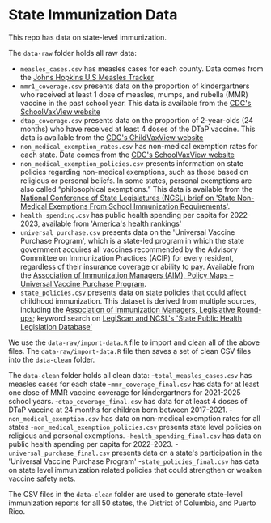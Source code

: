 # State Immunization Data

This repo has data on state-level immunization. 

The `data-raw` folder holds all raw data:

- `measles_cases.csv` has measles cases for each county. Data comes from the [Johns Hopkins U.S Measles Tracker](https://publichealth.jhu.edu/ivac/resources/us-measles-tracker)
- `mmr1_coverage.csv` presents data on the proportion of kindergartners who received at least 1 dose of measles, mumps, and rubella (MMR) vaccine in the past school year. This data is available from the [CDC's SchoolVaxView website](https://www.cdc.gov/schoolvaxview/data/index.html)
- `dtap_coverage.csv` presents data on the proportion of 2-year-olds (24 months) who have received at least 4 doses of the DTaP vaccine. This data is available from the [CDC's ChildVaxView website](https://www.cdc.gov/childvaxview/about/interactive-reports.html)
- `non_medical_exemption_rates.csv` has non-medical exemption rates for each state. Data comes from the [CDC's SchoolVaxView website](https://www.cdc.gov/schoolvaxview/data/index.html)
- `non_medical_exemption_policies.csv` presents information on state policies regarding non-medical exemptions, such as those based on religious or personal beliefs. In some states, personal exemptions are also called “philosophical exemptions.” This data is available from the [National Conference of State Legislatures (NCSL) brief on 'State Non-Medical Exemptions From School Immunization Requirements'](https://www.ncsl.org/health/state-non-medical-exemptions-from-school-immunization-requirements). 
- `health_spending.csv` has public health spending per capita for 2022-2023, available from ['America's health rankings'](https://www.americashealthrankings.org/explore/measures/PH_funding)
- `universal_purchase.csv` presents data on the 'Universal Vaccine Purchase Program', which is a state-led program in which the state government acquires all vaccines recommended by the Advisory Committee on Immunization Practices (ACIP) for every resident, regardless of their insurance coverage or ability to pay. Available from the [Association of Immunization Managers (AIM), Policy Maps – Universal Vaccine Purchase Program](https://www.immunizationmanagers.org/resources/aim-policy-maps/).
- `state_policies.csv` presents data on state policies that could affect childhood immunization. This dataset is derived from multiple sources, including the [Association of Immunization Managers, Legislative Round-ups](https://www.immunizationmanagers.org/resources-toolkits/immunization-program-policy-toolkit/legislative-round-ups/); keyword search on [LegiScan and NCSL's 'State Public Health Legislation Database'](https://www.ncsl.org/health/state-public-health-legislation-database)

We use the `data-raw/import-data.R` file to import and clean all of the above
files. The `data-raw/import-data.R` file then saves a set of clean CSV files into the `data-clean` folder. 

The `data-clean` folder holds all clean data:
-`total_measles_cases.csv` has measles cases for each state
-`mmr_coverage_final.csv` has data for at least one dose of MMR vaccine coverage for kindergartners for 2021-2025 school years. -`dtap_coverage_final.csv` has data for at least 4 doses of DTaP vaccine at 24 months for children born between 2017-2021. 
-`non_medical_exemption.csv` has data on non-medical exemption rates for all states 
-`non_medical_exemption_policies.csv` presents state level policies on religious and personal exemptions. 
-`health_spending_final.csv` has data on public health spending per capita for 2022-2023. 
-`universal_purchase_final.csv` presents data on a state's participation in the 'Universal Vaccine Purchase Program'
-`state_policies_final.csv` has data on state level immunization related policies that could strengthen or weaken vaccine safety nets. 

The CSV files in the `data-clean` folder are used to generate state-level immunization reports for all 50 states, the District of Columbia, and Puerto Rico.
